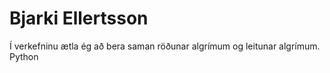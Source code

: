 # Bjarki Ellertsson
Í verkefninu ætla ég að bera saman röðunar algrímum og leitunar algrímum.
Python
